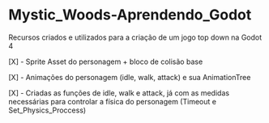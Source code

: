 # Mystic_Woods-Aprendendo_Godot
 Recursos criados e utilizados para a criação de um jogo top down na Godot 4

[X] - Sprite Asset do personagem + bloco de colisão base

[X] - Animações do personagem (idle, walk, attack) e sua AnimationTree

[X] - Criadas as funções de idle, walk e attack, já com as medidas necessárias para controlar a física do personagem (Timeout e Set_Physics_Proccess)
